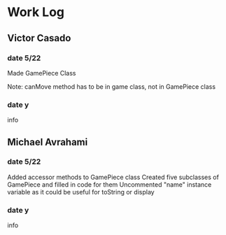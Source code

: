 # Work Log

## Victor Casado

### date 5/22

Made GamePiece Class

Note: canMove method has to be in game class, not in GamePiece class

### date y

info


## Michael Avrahami

### date 5/22

Added accessor methods to GamePiece class
Created five subclasses of GamePiece and filled in code for them
Uncommented "name" instance variable as it could be useful for toString or display

### date y

info
